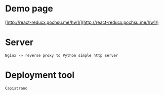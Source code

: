 # Demo page

[http://react-reducx.pochsu.me/hw1/](http://react-reducx.pochsu.me/hw1/)

# Server

    Nginx -> reverse proxy to Python simple http server

# Deployment tool

    Capistrano